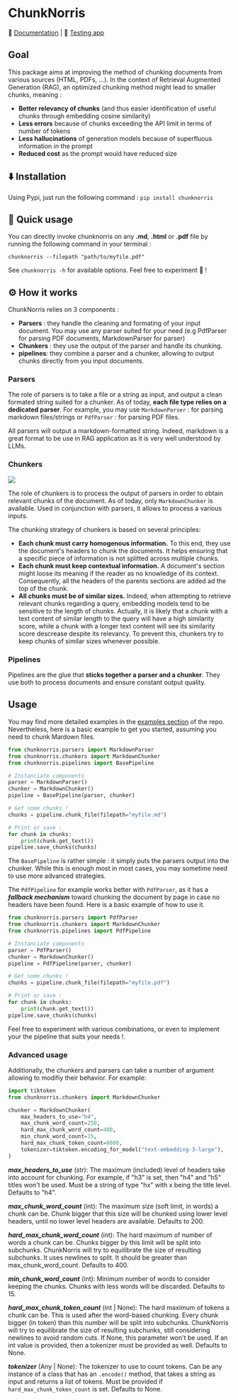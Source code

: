 # ChunkNorris

📒 [Documentation](https://wikit-ai.github.io/chunknorris/) | 🧪 [Testing app](https://huggingface.co/spaces/Wikit/chunknorris)


## Goal

This package aims at improving the method of chunking documents from various sources (HTML, PDFs, ...).
In the context of Retrieval Augmented Generation (RAG), an optimized chunking method might lead to smaller chunks, meaning :
- **Better relevancy of chunks** (and thus easier identification of useful chunks through embedding cosine similarity)
- **Less errors** because of chunks exceeding the API limit in terms of number of tokens
- **Less hallucinations** of generation models because of superfluous information in the prompt
- **Reduced cost** as the prompt would have reduced size

## ⬇️ Installation

Using Pypi, just run the following command :
```pip install chunknorris```

## 🚀 Quick usage

You can directly invoke chunknorris on any **.md**, **.html** or **.pdf** file by running the following command in your terminal :

```chunknorris --filepath "path/to/myfile.pdf"```

See ``chunknorris -h`` for available options. Feel free to experiment 🧪 !

## ⚙️ How it works

ChunkNorris relies on 3 components :
- **Parsers** : they handle the cleaning and formating of your input document. You may use any parser suited for your need (e.g PdfParser for parsing PDF documents, MarkdownParser for parser)
- **Chunkers** : they use the output of the parser and handle its chunking.
- **pipelines**: they combine a parser and a chunker, allowing to output chunks directly from you input documents.

### Parsers

The role of parsers is to take a file or a string as input, and output a clean formated string suited for a chunker. As of today, **each file type relies on a dedicated parser**. For example, you may use ``MarkdownParser`` : for parsing markdown files/strings or ``PdfParser`` : for parsing PDF files.

All parsers will output a markdown-formatted string. Indeed, markdown is a great format to be use in RAG application as it is very well understood by LLMs.

### Chunkers

![](./docs/assets/chunking_method.png)

The role of chunkers is to process the output of parsers in order to obtain relevant chunks of the document. As of today, only ``MarkdownChunker`` is available. Used in conjunction with parsers, it allows to process a various inputs.

The chunking strategy of chunkers is based on several principles:
- **Each chunk must carry homogenous information.** To this end, they use the document's headers to chunk the documents. It helps ensuring that a specific piece of information is not splitted across multiple chunks.
- **Each chunk must keep contextual information.** A document's section might loose its meaning if the reader as no knowledge of its context. Consequently, all the headers of the parents sections are added ad the top of the chunk.
- **All chunks must be of similar sizes.** Indeed, when attempting to retrieve relevant chunks regarding a query, embedding models tend to be sensitive to the length of chunks. Actually, it is likely that a chunk with a text content of similar length to the query will have a high similarity score, while a chunk with a longer text content will see its similarity score descrease despite its relevancy. To prevent this, chunkers try to keep chunks of similar sizes whenever possible.


### Pipelines

Pipelines are the glue that **sticks together a parser and a chunker**. They use both to process documents and ensure constant output quality.

## Usage

You may find more detailed examples in the [examples section](./docs/examples) of the repo. Nevertheless, here is a basic example to get you started, assuming you need to chunk Mardown files.

```py
from chunknorris.parsers import MarkdownParser
from chunknorris.chunkers import MarkdownChunker
from chunknorris.pipelines import BasePipeline

# Instanciate components
parser = MarkdownParser()
chunker = MarkdownChunker()
pipeline = BasePipeline(parser, chunker)

# Get some chunks !
chunks = pipeline.chunk_file(filepath="myfile.md")

# Print or save :
for chunk in chunks:
    print(chunk.get_text())
pipeline.save_chunks(chunks)
```

The ``BasePipeline`` is rather simple : it simply puts the parsers output into the chunker. While this is enough most in most cases, you may sometime need to use more advanced strategies.

The ``PdfPipeline`` for example works better with ``PdfParser``, as it has a ***fallback mechanism*** toward chunking the document by page in case no headers have been found. Here is a basic example of how to use it.

```py
from chunknorris.parsers import PdfParser
from chunknorris.chunkers import MarkdownChunker
from chunknorris.pipelines import PdfPipeline

# Instanciate components
parser = PdfParser()
chunker = MarkdownChunker()
pipeline = PdfPipeline(parser, chunker)

# Get some chunks !
chunks = pipeline.chunk_file(filepath="myfile.pdf")

# Print or save :
for chunk in chunks:
    print(chunk.get_text())
pipeline.save_chunks(chunks)
```

Feel free to experiment with various combinations, or even to implement your the pipeline that suits your needs !.


### Advanced usage

Additionally, the chunkers and parsers can take a number of argument allowing to modifiy their behavior. For example:

```py
import tiktoken
from chunknorris.chunkers import MarkdownChunker

chunker = MarkdownChunker(
    max_headers_to_use="h4",
    max_chunk_word_count=250,
    hard_max_chunk_word_count=400,
    min_chunk_word_count=15,
    hard_max_chunk_token_count=8000,
    tokenizer=tiktoken.encoding_for_model("text-embedding-3-large"),
)
```

***max_headers_to_use*** 
(str): The maximum (included) level of headers take into account for chunking. For example, if "h3" is set, then "h4" and "h5" titles won't be used. Must be a string of type "hx" with x being the title level. Defaults to "h4".

***max_chunk_word_count***
(int): The maximum size (soft limit, in words) a chunk can be. Chunk bigger that this size will be chunked using lower level headers, until no lower level headers are available. Defaults to 200.

***hard_max_chunk_word_count***
(int): The hard maximum of number of words a chunk can be. Chunks bigger by this limit will be split into subchunks. ChunkNorris will try to equilibrate the size of resulting subchunks. It uses newlines to split. It should be greater than max_chunk_word_count. Defaults to 400. 

***min_chunk_word_count***
(int): Minimum number of words to consider keeping the chunks. Chunks with less words will be discarded. Defaults to 15.

***hard_max_chunk_token_count***
(int | None): The hard maximum of tokens a chunk can be. This is used after the word-based chunking. Every chunk bigger (in token) than this number will be split into subchunks. ChunkNorris will try to equilibrate the size of resulting subchunks, still considering newlines to avoid random cuts. If None, this parameter won't be used. If an int value is provided, then a tokenizer must be provided as well. Defaults to None.

***tokenizer***
(Any | None): The tokenizer to use to count tokens. Can be any instance of a class that has an ```.encode()``` method, that takes a string as input and returns a list of tokens. Must be provided if ```hard_max_chunk_token_count``` is set. Defaults to None.
